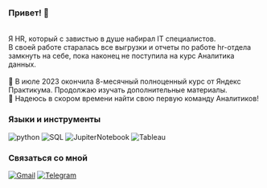 ### Привет! 👋
<br> Я HR, который с завистью в душе набирал IT специалистов.
<br>В своей работе старалась все выгрузки и отчеты по работе hr-отдела замкнуть на себе, пока наконец не поступила на курс Аналитика данных.<br>
<br> 🌱 В июле 2023 окончила 8-месячный полноценный курс от Яндекс Практикума. Продолжаю изучать дополнительные материалы.
<br> 🤝 Надеюсь в скором времени найти свою первую команду Аналитиков!


### Языки и инструменты
![python](https://img.shields.io/badge/-Python-69b5cc?style=for-the-badge&logo=python)
![SQL](https://img.shields.io/badge/-PostgreSQL-69b5cc?style=for-the-badge&logo=postgreSQL)
![JupiterNotebook](https://img.shields.io/badge/-Jupyter-69b5cc?style=for-the-badge&logo=jupyter)
![Tableau](https://img.shields.io/badge/-Tableau-69b5cc?style=for-the-badge&logo=tableau)

### Связаться со мной
[![Gmail](https://img.shields.io/badge/-mail-69b5cc?style=for-the-badge&logo=Gmail)](mailto:decomtesse@gmail.com)
[![Telegram](https://img.shields.io/badge/-Telegram-69b5cc?style=for-the-badge&logo=Telegram)](https://t.me/DEOrlova)
